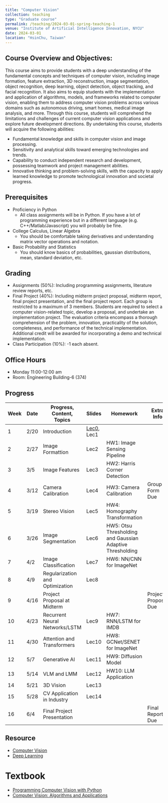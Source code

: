 ```yaml
---
title: "Computer Vision"
collection: teaching
type: "Graduate course"
permalink: /teaching/2024-03-01-spring-teaching-1
venue: "Institute of Artificial Intelligence Innovation, NYCU"
date: 2024-03-01
location: "HsinChu, Taiwan"
---
```


## Course Overview and Objectives:
This course aims to provide students with a deep understanding of the fundamental concepts and techniques of computer vision, including image formation, feature extraction, 3D reconstruction, image segmentation, object recognition, deep learning, object detection, object tracking, and facial recognition. It also aims to equip students with the implementation and application of algorithms, models, and frameworks related to computer vision, enabling them to address computer vision problems across various domains such as autonomous driving, smart homes, medical image analysis, and more. Through this course, students will comprehend the limitations and challenges of current computer vision applications and explore future development directions. By undertaking this course, students will acquire the following abilities:
* Fundamental knowledge and skills in computer vision and image processing.
* Sensitivity and analytical skills toward emerging technologies and trends.
* Capability to conduct independent research and development, possessing teamwork and project management abilities.
* Innovative thinking and problem-solving skills, with the capacity to apply learned knowledge to promote technological innovation and societal progress.

## Prerequisites
* Proficiency in Python
  * All class assignments will be in Python. If you have a lot of programming experience but in a different language (e.g. C++/Matlab/Javascript) you will probably be fine.
* College Calculus, Linear Algebra
  * You should be comfortable taking derivatives and understanding matrix vector operations and notation.
* Basic Probability and Statistics
  * You should know basics of probabilities, gaussian distributions, mean, standard deviation, etc.


## Grading
* Assignments (50%): Including programming assignments, literature review reports, etc.
* Final Project (40%): Including midterm project proposal, midterm report, final project presentation, and the final project report. Each group is restricted to a maximum of 3 members. Students are required to select a computer vision-related topic, develop a proposal, and undertake an implementation project. The evaluation criteria encompass a thorough comprehension of the problem, innovation, practicality of the solution, completeness, and performance of the technical implementation. Additional credit will be awarded for incorporating a demo and technical implementation.
* Class Participation (10%): -1 each absent.

## Office Hours
* Monday 11:00-12:00 am
* Room: Engineering Building-6 (374)


## Progress

| Week | Date       | Progress, Content, Topics         | Slides           | Homework | Extra Info |
|------|------------|-----------------------------------|------------------|----------|------------|
| 1    | 2/20       | Introduction | [Lec0](https://drive.google.com/file/d/1tFv2mBld2LU4b8mea0s-yHf8Ep6-tXxk/view?usp=drive_link), Lec1 |          |            |
| 2    | 2/27       | Image Formattion                  | Lec2             | HW1: Image Sensing Pipeline  |            |
| 3    | 3/5        | Image Features                    | Lec3             | HW2: Harris Corner Detection |            |
| 4    | 3/12       | Camera Calibration                | Lec4             | HW3: Camera Calibration      | Group Form Due |
| 5    | 3/19       | Stereo Vision                     | Lec5             | HW4: Homography Transformation |            |
| 6    | 3/26       | Image Segmentation                | Lec6             | HW5: Otsu Thresholding and Gaussian Adaptive Thresholding |            |
| 7    | 4/2        | Image Classification              | Lec7             | HW6: NN/CNN for ImageNet     |            |
| 8    | 4/9        | Regularization and Optimization   | Lec8             |          |            |
| 9    | 4/16       | Project Proposal at Midterm       |                  |          | Project Proposal Due |
| 10   | 4/23       | Recurrent Neural Networks/LSTM    | Lec9             | HW7: RNN/LSTM for IMDB |            |
| 11   | 4/30       | Attention and Transformers        | Lec10            | HW8: GCNet/SENET for ImageNet |            |
| 12   | 5/7        | Generative AI                     | Lec11            | HW9: Diffusion Model |            |
| 13   | 5/14       | VLM and LMM                       | Lec12            | HW10: LLM Application |            |
| 14   | 5/21       | 3D Vision                         | Lec13            |          |            |
| 15   | 5/28       | CV Application in Industry        | Lec14            |          |            |
| 16   | 6/4        | Final Project Presentation        |                  |          | Final Report Due |

## Resource
* [Computer Vision](https://github.com/jbhuang0604/awesome-computer-vision)
* [Deep Learning](https://github.com/ChristosChristofidis/awesome-deep-learning)

# Textbook
* [Programming Computer Vision with Python](https://www.amazon.com/Programming-Computer-Vision-Python-algorithms/dp/1449316549)
* [Computer Vision: Algorithms and Applications](http://szeliski.org/Book/)

